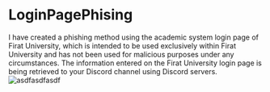 # LoginPagePhising
I have created a phishing method using the academic system login page of Firat University, which is intended to be used exclusively within Firat University and has not been used for malicious purposes under any circumstances.
The information entered on the Firat University login page is being retrieved to your Discord channel using Discord servers.
![asdfasdfasdf](https://github.com/giraycan/LoginPagePhising/assets/73907518/0cf9ce94-d18b-4e26-a230-823e7f7214be)
